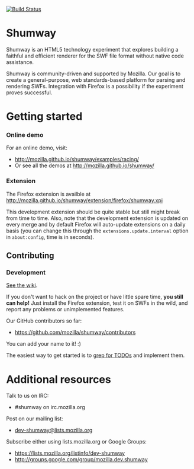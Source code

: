 [![Build Status](https://travis-ci.org/mozilla/shumway.svg?branch=nat)](https://travis-ci.org/mozilla/shumway)

# Shumway

Shumway is an HTML5 technology experiment that explores building a faithful
and efficient renderer for the SWF file format without native code
assistance.

Shumway is community-driven and supported by Mozilla. Our goal is to
create a general-purpose, web standards-based platform for parsing and
rendering SWFs. Integration with Firefox is a possibility if the experiment
proves successful.

# Getting started

### Online demo

For an online demo, visit:

+ http://mozilla.github.io/shumway/examples/racing/
+ Or see all the demos at http://mozilla.github.io/shumway/

### Extension

The Firefox extension is availble at http://mozilla.github.io/shumway/extension/firefox/shumway.xpi

This development extension should be quite stable but still might break from time to time.
Also, note that the development extension is updated on every merge and by default Firefox will
auto-update extensions on a daily basis (you can change this through the 
`extensions.update.interval` option in `about:config`, time is in seconds).

## Contributing

### Development
[See the wiki](https://github.com/mozilla/shumway/wiki).

If you don't want to hack on the project or have little spare time, __you still
can help!__ Just install the Firefox extension, test it on SWFs in the wild,
and report any problems or unimplemented features.

Our GitHub contributors so far:

+ https://github.com/mozilla/shumway/contributors

You can add your name to it! :)

The easiest way to get started is to [grep for TODOs](https://github.com/mozilla/shumway/search?q=TODO&ref=cmdform) and implement them.

# Additional resources

Talk to us on IRC:

+ #shumway on irc.mozilla.org

Post on our mailing list:

+ dev-shumway@lists.mozilla.org

Subscribe either using lists.mozilla.org or Google Groups: 
  
+ https://lists.mozilla.org/listinfo/dev-shumway
+ http://groups.google.com/group/mozilla.dev.shumway
